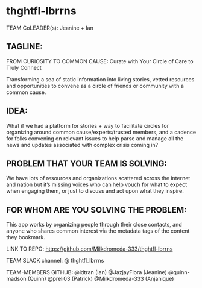 # thghtfl-lbrrns
TEAM CoLEADER(s):  Jeanine + Ian

## TAGLINE:

FROM CURIOSITY TO COMMON CAUSE: Curate with Your Circle of Care to Truly Connect

Transforming a sea of static information into living stories, vetted resources and opportunities to convene as a circle of friends or community with a common cause.

## IDEA:

What if we had a platform for stories + way to facilitate circles for organizing around common cause/experts/trusted members, and a cadence for folks convening on relevant issues to help parse and manage all the news and updates associated with complex crisis coming in?

## PROBLEM THAT YOUR TEAM IS SOLVING:

We have lots of resources and organizations scattered across the internet and nation but it’s missing voices who can help vouch for what to expect when engaging them, or just to discuss and act upon what they inspire.

## FOR WHOM ARE YOU SOLVING THE PROBLEM:

This app works by organizing people through their close contacts, and anyone who shares common interest via the metadata tags of the content they bookmark.

LINK TO REPO: https://github.com/Milkdromeda-333/thghtfl-lbrrns

TEAM SLACK channel: @ thghtfl_lbrrns

TEAM-MEMBERS GITHUB: @idtran (Ian) @JazjayFlora (Jeanine) @quinn-madson (Quinn) @preli03 (Patrick) @Milkdromeda-333 (Anjanique)
